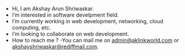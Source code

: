 - Hi, I am Akshay Arun Shriwaskar.
- I’m interested in software develpment field.
- I’m currently working in web development, networking, cloud computing, etc.
- I’m looking to collaborate on web development.
- How to reach me ?
    -You can mail me on admin@aklinkworld.com or akshayshriwaskar@rediffmail.com.

